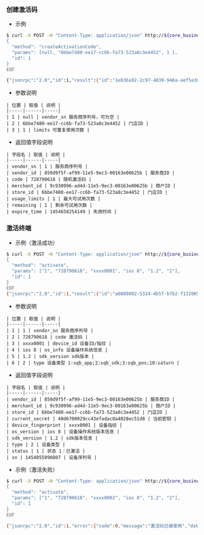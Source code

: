 ### 创建激活码

   * 示例

```sh
$ curl -X POST -H "Content-Type: application/json" http://${core_business_host}/rpc/terminal -d @- <<EOF
{
  "method": "createActivationCode",
  "params": [null, "6bbe7480-ee17-cc6b-fa73-523a8c3e4452", 1 ],
  "id": 1
}
EOF

{"jsonrpc":"2.0","id":1,"result":{"id":"1e036a92-2c97-4830-946a-aef5e308935a","vendor_sn":"1","vendor_id":"859d9f5f-af99-11e5-9ec3-00163e00625b","code":"728790618","merchant_id":"9c930996-ad4d-11e5-9ec3-00163e00625b","store_id":"6bbe7480-ee17-cc6b-fa73-523a8c3e4452","usage_limits":1,"remaining":1,"expire_time":1454658254149,"ctime":1454053454149,"mtime":1454053454149,"version":1}
```

   * 参数说明

    | 位置 | 取值 | 说明 |
    |-----|------|-----|
    | 1 | null | vendor_sn 服务商序列号，可为空 |
    | 2 | 6bbe7480-ee17-cc6b-fa73-523a8c3e4452 | 门店ID |
    | 3 | 1 | limits 可重复使用次数 |

   * 返回值字段说明

    | 字段名 | 取值 | 说明 |
    |-----|------|-----|
    | vendor_sn | 1 | 服务商序列号 |
    | vendor_id | 859d9f5f-af99-11e5-9ec3-00163e00625b | 服务商ID |
    | code | 728790618 | 随机激活码 |
    | merchant_id | 9c930996-ad4d-11e5-9ec3-00163e00625b | 商户ID |
    | store_id | 6bbe7480-ee17-cc6b-fa73-523a8c3e4452 | 门店ID |
    | usage_limits | 1 | 最大可试用次数 |
    | remaining | 1 | 剩余可试用次数 |
    | expire_time | 1454658254149 | 失效时间 |

### 激活终端

   * 示例（激活成功）

```sh
$ curl -X POST -H "Content-Type: application/json" http://${core_business_host}/rpc/terminal -d @- <<EOF
{
  "method": "activate",
  "params": ["1", "728790618", "xxxx0001", "ios 8", "1.2", "2"],
  "id": 1
}
EOF
{"jsonrpc":"2.0","id":1,"result":{"id":"a6889802-5324-4b5f-b7b2-f13206596293","vendor_id":"859d9f5f-af99-11e5-9ec3-00163e00625b","merchant_id":"9c930996-ad4d-11e5-9ec3-00163e00625b","store_id":"6bbe7480-ee17-cc6b-fa73-523a8c3e4452","current_secret":"40d6700029cc43efadac0a4028ec51d8","device_fingerprint":"xxxx0001","os_version":"ios 8","sdk_version":"1.2","type":2,"status":1,"sn":"1454055090807","ctime":1454055090807,"mtime":1454055090807,"version":1}}
```

   * 参数说明

    | 位置 | 取值 | 说明 |
    |-----|------|-----|
    | 1 | 1 | vendor_sn 服务商序列号 |
    | 2 | 728790618 | code 激活码 |
    | 3 | xxxx0001 | device_id 设备ID/指纹 |
    | 4 | ios 8 | os_info 设备操作系统信息 |
    | 5 | 1.2 | sdk_version sdk版本 |
    | 6 | 2 | type 设备类型 1:sqb_app;2:sqb_sdk;3:sqb_pos;10:saturn |

   * 返回值字段说明

    | 字段名 | 取值 | 说明 |
    |-----|------|-----|
    | vendor_id | 859d9f5f-af99-11e5-9ec3-00163e00625b | 服务商ID |
    | merchant_id | 9c930996-ad4d-11e5-9ec3-00163e00625b | 商户ID |
    | store_id | 6bbe7480-ee17-cc6b-fa73-523a8c3e4452 | 门店ID |
    | current_secret | 40d6700029cc43efadac0a4028ec51d8 | 当前密钥 |
    | device_fingerprint | xxxx0001 | 设备指纹 |
    | os_version | ios 8 | 设备操作系统版本信息 |
    | sdk_version | 1.2 | sdk版本信息 |
    | type | 2 | 设备类型 |
    | status | 1 | 状态 1：已激活 |
    | sn | 1454055090807 | 设备序列号 |

   * 示例（激活失败）

```sh
$ curl -X POST -H "Content-Type: application/json" http://${core_business_host}/rpc/terminal -d @- <<EOF
{
  "method": "activate",
  "params": ["1", "728790618", "xxxx0002", "ios 8", "1.2", "2"],
  "id": 1
}
EOF

{"jsonrpc":"2.0","id":1,"error":{"code":0,"message":"激活码已被使用","data":{"exceptionTypeName":"com.wosai.upay.core.exception.CoreTerminalActivationException","message":"激活码已被使用"}}}
```